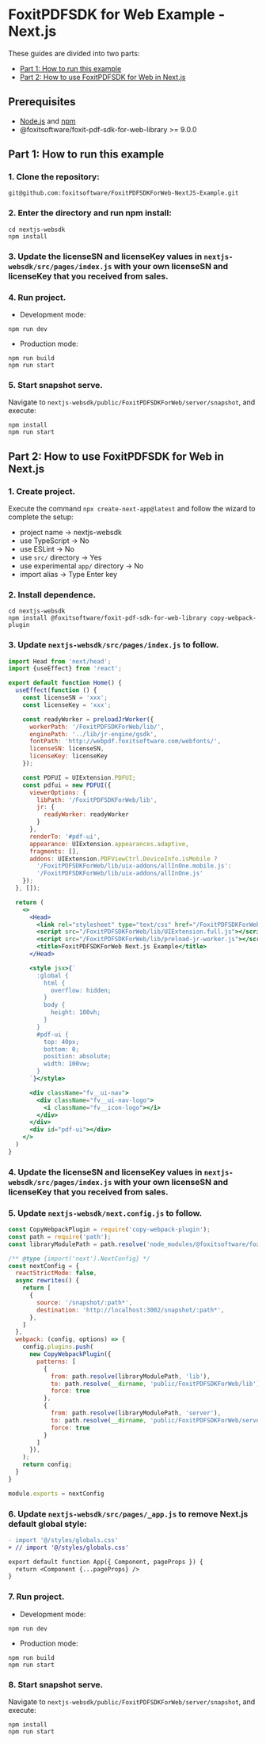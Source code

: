 # FoxitPDFSDK for Web Example - Next.js

These guides are divided into two parts:

- [Part 1: How to run this example](#part-1-how-to-run-this-example)
- [Part 2: How to use FoxitPDFSDK for Web in Next.js](#part-2-how-to-use-foxitpdfsdk-for-web-in-next.js)

## Prerequisites

- [Node.js](https://nodejs.org/en) and [npm](https://docs.npmjs.com/getting-started)
- @foxitsoftware/foxit-pdf-sdk-for-web-library >= 9.0.0

## Part 1: How to run this example

### 1. Clone the repository:
```shell
git@github.com:foxitsoftware/FoxitPDFSDKForWeb-NextJS-Example.git
```
### 2. Enter the directory and run npm install:
```shell
cd nextjs-websdk
npm install
```
### 3. Update the licenseSN and licenseKey values in `nextjs-websdk/src/pages/index.js` with your own licenseSN and licenseKey that you received from sales.
### 4. Run project.
- Development mode:
```shell
npm run dev
```
- Production mode:
```shell
npm run build
npm run start
```
### 5. Start snapshot serve.
Navigate to `nextjs-websdk/public/FoxitPDFSDKForWeb/server/snapshot`, and execute:
```shell
npm install
npm run start
```

## Part 2: How to use FoxitPDFSDK for Web in Next.js

### 1. Create project.
Execute the command `npx create-next-app@latest` and follow the wizard to complete the setup: 
- project name -> nextjs-websdk
- use TypeScript -> No
- use ESLint -> No
- use `src/` directory -> Yes
- use experimental `app/` directory -> No
- import alias -> Type Enter key
### 2. Install dependence.
```shell
cd nextjs-websdk
npm install @foxitsoftware/foxit-pdf-sdk-for-web-library copy-webpack-plugin
```
### 3. Update `nextjs-websdk/src/pages/index.js` to follow.
```jsx
import Head from 'next/head';
import {useEffect} from 'react';

export default function Home() {
  useEffect(function () {
    const licenseSN = 'xxx';
    const licenseKey = 'xxx';

    const readyWorker = preloadJrWorker({
      workerPath: '/FoxitPDFSDKForWeb/lib/',
      enginePath: '../lib/jr-engine/gsdk',
      fontPath: 'http://webpdf.foxitsoftware.com/webfonts/',
      licenseSN: licenseSN,
      licenseKey: licenseKey
    });

    const PDFUI = UIExtension.PDFUI;
    const pdfui = new PDFUI({
      viewerOptions: {
        libPath: '/FoxitPDFSDKForWeb/lib',
        jr: {
          readyWorker: readyWorker
        }
      },
      renderTo: '#pdf-ui',
      appearance: UIExtension.appearances.adaptive,
      fragments: [],
      addons: UIExtension.PDFViewCtrl.DeviceInfo.isMobile ?
        '/FoxitPDFSDKForWeb/lib/uix-addons/allInOne.mobile.js':
        '/FoxitPDFSDKForWeb/lib/uix-addons/allInOne.js'
    });
  }, []);

  return (
    <>
      <Head>
        <link rel="stylesheet" type="text/css" href="/FoxitPDFSDKForWeb/lib/UIExtension.css"/>
        <script src="/FoxitPDFSDKForWeb/lib/UIExtension.full.js"></script>
        <script src="/FoxitPDFSDKForWeb/lib/preload-jr-worker.js"></script>
        <title>FoxitPDFSDKForWeb Next.js Example</title>
      </Head>

      <style jsx>{`
        :global {
          html {
            overflow: hidden;
          }
          body {
            height: 100vh;
          }
        }
        #pdf-ui {
          top: 40px;
          bottom: 0;
          position: absolute;
          width: 100vw;
        }
      `}</style>

      <div className="fv__ui-nav">
        <div className="fv__ui-nav-logo">
          <i className="fv__icon-logo"></i>
        </div>
      </div>
      <div id="pdf-ui"></div>
    </>
  )
}

```
### 4. Update the licenseSN and licenseKey values in `nextjs-websdk/src/pages/index.js` with your own licenseSN and licenseKey that you received from sales.
### 5. Update `nextjs-websdk/next.config.js` to follow.
```js
const CopyWebpackPlugin = require('copy-webpack-plugin');
const path = require('path');
const libraryModulePath = path.resolve('node_modules/@foxitsoftware/foxit-pdf-sdk-for-web-library');

/** @type {import('next').NextConfig} */
const nextConfig = {
  reactStrictMode: false,
  async rewrites() {
    return [
      {
        source: '/snapshot/:path*',
        destination: 'http://localhost:3002/snapshot/:path*',
      },
    ]
  },
  webpack: (config, options) => {
    config.plugins.push(
      new CopyWebpackPlugin({
        patterns: [
          {
            from: path.resolve(libraryModulePath, 'lib'),
            to: path.resolve(__dirname, 'public/FoxitPDFSDKForWeb/lib'),
            force: true
          },
          {
            from: path.resolve(libraryModulePath, 'server'),
            to: path.resolve(__dirname, 'public/FoxitPDFSDKForWeb/server'),
            force: true
          }
        ]
      }),
    );
    return config;
  }
}

module.exports = nextConfig
```
### 6. Update `nextjs-websdk/src/pages/_app.js` to remove Next.js default global style:
```diff
- import '@/styles/globals.css'
+ // import '@/styles/globals.css'

export default function App({ Component, pageProps }) {
  return <Component {...pageProps} />
}
```
### 7. Run project.
- Development mode:
```shell
npm run dev
```
- Production mode:
```shell
npm run build
npm run start
```
### 8. Start snapshot serve.
Navigate to `nextjs-websdk/public/FoxitPDFSDKForWeb/server/snapshot`, and execute:
```shell
npm install
npm run start
```
